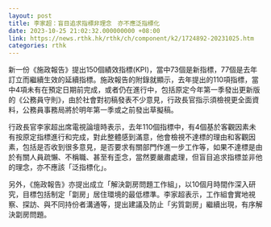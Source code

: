 ```yaml
---
layout: post
title: 李家超：盲目追求指標非理念　亦不應泛指標化
date: 2023-10-25 21:02:32.000000000 +08:00
link: https://news.rthk.hk/rthk/ch/component/k2/1724892-20231025.htm
categories: rthk
---
```


新一份《施政報告》提出150個績效指標(KPI)，當中73個是新指標，77個是去年訂立而繼續生效的延續指標。施政報告的附錄就顯示，去年提出的110項指標，當中4項未有在預定日期前完成，或者仍在進行中，包括原定今年第一季發出更新版的《公務員守則》，由於社會對初稿發表不少意見，行政長官指示須檢視更全面資料，公務員事務局將於明年第一季或之前發出草擬稿。

行政長官李家超出席電視論壇時表示，去年110個指標中，有4個基於客觀因素未有按原定指標進行和完成，對此整體感到滿意，他會檢視不達標的理由和客觀因素，包括是否收到很多意見，是否要求有關部門作進一步工作等，如果不達標是由於有關人員疏懶、不稱職、甚至有歪念，當然要嚴肅處理，但盲目追求指標並非他的理念，亦不應該「泛指標化」。

另外，《施政報告》亦提出成立「解決劏房問題工作組」，以10個月時間作深入研究，目標包括制定「劏房」居住環境的最低標準。李家超表示，工作組會實地視察、探訪、與不同持份者溝通等，提出建議及防止「劣質劏房」繼續出現，有序解決劏房問題。
